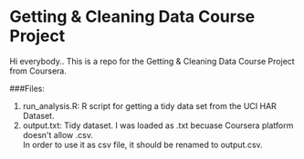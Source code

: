 # Getting & Cleaning Data Course Project

Hi everybody..   This is a repo for the Getting & Cleaning Data Course Project from Coursera.

###Files:

1. run_analysis.R:    R script for getting a tidy data set from the UCI HAR Dataset.
2. output.txt:        Tidy dataset.   I was loaded as .txt becuase Coursera platform doesn't allow .csv.  
                      In order to use it as csv file,  it should be renamed to output.csv.

